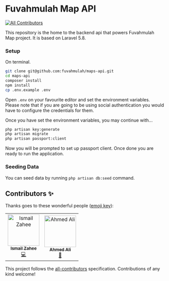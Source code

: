 # Fuvahmulah Map API
[![All Contributors](https://img.shields.io/badge/all_contributors-1-orange.svg?style=flat-square)](#contributors)

This repository is the home to the backend api that powers Fuvahmulah Map project. It is based on Laravel 5.8.


### Setup
On terminal.
```bash
git clone git@github.com:fuvahmulah/maps-api.git
cd maps-api
composer install
npm install
cp .env.example .env
``` 

Open `.env` on your favourite editor and set the environment variables. Please note that if you are going to be using social authentication you would have to configure the credentials for them. 

Once you have set the environment variables, you may continue with...
```bash
php artisan key:generate
php artisan migrate
php artisan passport:client
```

Now you will be prompted to set up passport client. Once done you are ready to run the application.

### Seeding Data
You can seed data by running `php artisan db:seed` command.

## Contributors ✨

Thanks goes to these wonderful people ([emoji key](https://allcontributors.org/docs/en/emoji-key)):

<!-- ALL-CONTRIBUTORS-LIST:START - Do not remove or modify this section -->
<!-- prettier-ignore -->
<table>
  <tr>
    <td align="center"><a href="http://xahy.me"><img src="https://avatars3.githubusercontent.com/u/2995938?v=4" width="100px;" alt="Ismail Zahee"/><br /><sub><b>Ismail Zahee</b></sub></a><br /><a href="https://github.com/fuvahmulah/maps-api/commits?author=xahy" title="Code">💻</a></td>
    <td align="center"><a href="http://about.me/ajaaibu"><img src="https://avatars3.githubusercontent.com/u/1146627?v=4" width="100px;" alt="Ahmed Ali"/><br /><sub><b>Ahmed Ali</b></sub></a><br /><a href="#review-ajaaibu" title="Reviewed Pull Requests">👀</a></td>
  </tr>
</table>

<!-- ALL-CONTRIBUTORS-LIST:END -->

This project follows the [all-contributors](https://github.com/all-contributors/all-contributors) specification. Contributions of any kind welcome!